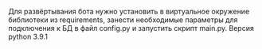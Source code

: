 Для развёртывания бота нужно установить в виртуальное окружение библиотеки из requirements, занести необходимые параметры для подключения к БД в файл config.py и запустить скрипт main.py. Версия python 3.9.1
